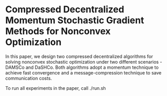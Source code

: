 # Compressed Decentralized Momentum Stochastic Gradient Methods for Nonconvex Optimization


In this paper, we design two compressed decentralized algorithms for solving nonconvex
stochastic optimization under two different scenarios - DAMSCo and DaSHCo. Both algorithms adopt a momentum
technique to achieve fast convergence and a message-compression technique to save communication costs.

To run all experiments in the paper, call ./run.sh